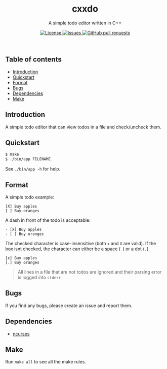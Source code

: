 <p align="center">
	<h1 align="center">cxxdo</h2>
	<p align="center">A simple todo editor written in C++</p>
</p>
<p align="center">
	<a href="./LICENSE">
		<img alt="License" src="https://img.shields.io/badge/license-GPL-blue?color=7aca00"/>
	</a>
	<a href="https://github.com/LordOfTrident/cxxdo/issues">
		<img alt="Issues" src="https://img.shields.io/github/issues/LordOfTrident/cxxdo?color=0088ff"/>
	</a>
	<a href="https://github.com/LordOfTrident/cxxdo/pulls">
		<img alt="GitHub pull requests" src="https://img.shields.io/github/issues-pr/LordOfTrident/cxxdo?color=0088ff"/>
	</a>
	<br><br><br>
</p>

## Table of contents
* [Introduction](#introduction)
* [Quickstart](#quickstart)
* [Format](#format)
* [Bugs](#bugs)
* [Dependencies](#dependencies)
* [Make](#make)

## Introduction
A simple todo editor that can view todos in a file and check/uncheck them.

## Quickstart
```sh
$ make
$ ./bin/app FILENAME
```
See `./bin/app -h` for help.

## Format
A simple todo example:
```
[X] Buy apples
[ ] Buy oranges
```

A dash in front of the todo is acceptable:
```
- [X] Buy apples
- [ ] Buy oranges
```

The checked character is case-insensitive (both `x` and `X` are valid).
If the box isnt checked, the character can either be a space (` `) or a dot (`.`)
```
[x] Buy apples
[.] Buy oranges
```

> All lines in a file that are not todos are ignored and their parsing error is logged into `stderr`

## Bugs
If you find any bugs, please create an issue and report them.

## Dependencies
- [ncurses](https://en.wikipedia.org/wiki/Ncurses)

## Make
Run `make all` to see all the make rules.
